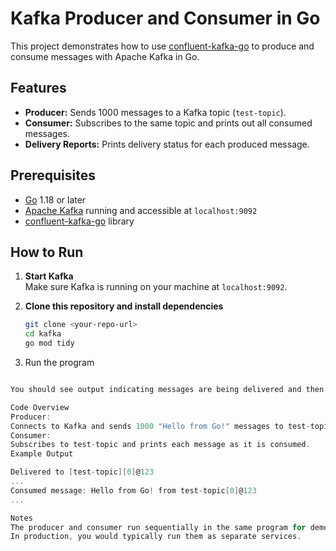 # Kafka Producer and Consumer in Go

This project demonstrates how to use [confluent-kafka-go](https://github.com/confluentinc/confluent-kafka-go) to produce and consume messages with Apache Kafka in Go.

## Features

- **Producer:** Sends 1000 messages to a Kafka topic (`test-topic`).
- **Consumer:** Subscribes to the same topic and prints out all consumed messages.
- **Delivery Reports:** Prints delivery status for each produced message.

## Prerequisites

- [Go](https://golang.org/dl/) 1.18 or later
- [Apache Kafka](https://kafka.apache.org/) running and accessible at `localhost:9092`
- [confluent-kafka-go](https://github.com/confluentinc/confluent-kafka-go) library

## How to Run

1. **Start Kafka**  
   Make sure Kafka is running on your machine at `localhost:9092`.

2. **Clone this repository and install dependencies**
   ```bash
   git clone <your-repo-url>
   cd kafka
   go mod tidy

3. Run the program

``` go run main.go

You should see output indicating messages are being delivered and then consumed.

Code Overview
Producer:
Connects to Kafka and sends 1000 "Hello from Go!" messages to test-topic.
Consumer:
Subscribes to test-topic and prints each message as it is consumed.
Example Output

Delivered to [test-topic][0]@123
...
Consumed message: Hello from Go! from test-topic[0]@123
...

Notes
The producer and consumer run sequentially in the same program for demonstration.
In production, you would typically run them as separate services.